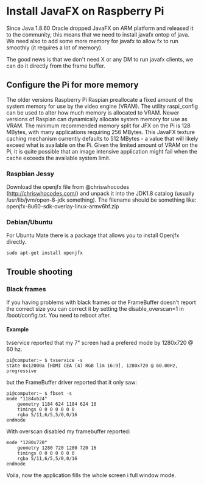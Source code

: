 # Install JavaFX on Raspberry Pi
Since Java 1.8.60 Oracle dropped JavaFX on ARM platform and released it to the community, this means that we need to install javafx ontop of java. We need also to add some more memory for javafx to allow fx to run smoothly (it requires a lot of memory).

The good news is that we don't need X or any DM to run javafx clients, we can do it directly from the frame buffer.

## Configure the Pi for more memory
The older versions Raspberry Pi Raspian preallocate a fixed amount of the system memory for use by the video engine (VRAM). The utility raspi_config can be used to alter how much memory is allocated to VRAM.
Newer versions of Raspian can dynamically allocate system memory for use as VRAM.
The minimum recommended memory split for JFX on the Pi is 128 MBytes, with many applications requiring 256 MBytes.
This JavaFX texture caching mechanism currently defaults to 512 MBytes - a value that will likely exceed what is available on the Pi. Given the limited amount of VRAM on the Pi, it is quite possible that an image intensive application might fail when the cache exceeds the available system limit.


### Raspbian Jessy
Download the openjfx file from @chriswhocodes (http://chriswhocodes.com/) and unpack it into the JDK1.8 catalog (usually /usr/lib/jvm/open-8-jdk something). The filename should be something like: openjfx-8u60-sdk-overlay-linux-armv6hf.zip

### Debian/Ubuntu
For Ubuntu Mate there is a package that allows you to install Openjfx directly.

```
sudo apt-get install openjfx
```

## Trouble shooting

### Black frames
If you having problems with black frames or the FrameBuffer doesn't report the correct size you can correct it by setting the disable_overscan=1 in /boot/config.txt. You need to reboot after.

#### Example
tvservice reported that my 7" screen had a prefered mode by 1280x720 @ 60 hz.
```
pi@computer:~ $ tvservice -s
state 0x12000a [HDMI CEA (4) RGB lim 16:9], 1280x720 @ 60.00Hz, progressive
```

but the FrameBuffer driver reported that it only saw:

```
pi@computer:~ $ fbset -s
mode "1184x624"
    geometry 1184 624 1184 624 16
    timings 0 0 0 0 0 0 0
    rgba 5/11,6/5,5/0,0/16
endmode
```

With overscan disabled my framebuffer reported:
```
mode "1280x720"
    geometry 1280 720 1280 720 16
    timings 0 0 0 0 0 0 0
    rgba 5/11,6/5,5/0,0/16
endmode
```

Voila, now the application fills the whole screen i full window mode.